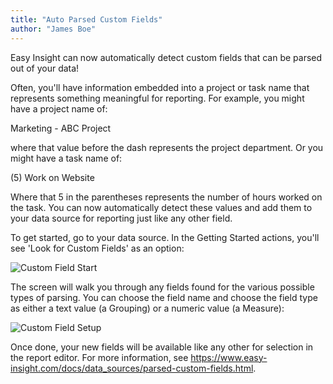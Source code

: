 ```yaml
---
title: "Auto Parsed Custom Fields"
author: "James Boe"
---
```


Easy Insight can now automatically detect custom fields that can be parsed out of your data!<!--more-->

Often, you'll have information embedded into a project or task name that represents something meaningful for reporting. For example, you might have a project name of:

Marketing - ABC Project

where that value before the dash represents the project department. Or you might have a task name of:

(5) Work on Website

Where that 5 in the parentheses represents the number of hours worked on the task. You can now automatically detect these values and add them to your data source for reporting just like any other field.

To get started, go to your data source. In the Getting Started actions, you'll see 'Look for Custom Fields' as an option:

<img style="max-width:200px" class="img-responsive" src="https://www.easy-insight.com/images/help/parse_custom_field_start.png" alt="Custom Field Start">

The screen will walk you through any fields found for the various possible types of parsing. You can choose the field name and choose the field type as either a text value (a Grouping) or a numeric value (a Measure):

<img style="max-width:700px" class="img img-responsive" src="https://www.easy-insight.com/images/help/parse_custom_field.png" alt="Custom Field Setup">
 
Once done, your new fields will be available like any other for selection in the report editor. For more information, see <a href="https://www.easy-insight.com/docs/data_sources/parsed-custom-fields.html">https://www.easy-insight.com/docs/data_sources/parsed-custom-fields.html</a>.
